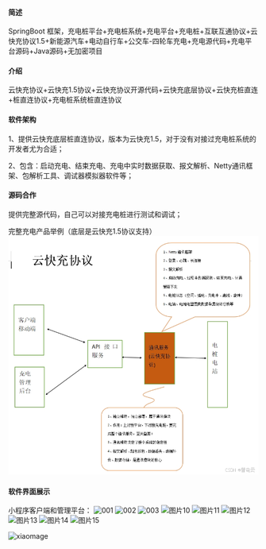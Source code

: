 #### 简述

SpringBoot 框架，充电桩平台+充电桩系统+充电平台+充电桩+互联互通协议+云快充协议1.5+新能源汽车+电动自行车+公交车-四轮车充电+充电源代码+充电平台源码+Java源码+无加密项目

#### 介绍
云快充协议+云快充1.5协议+云快充协议开源代码+云快充底层协议+云快充桩直连+桩直连协议+充电桩系统桩直连协议

#### 软件架构
1、提供云快充底层桩直连协议，版本为云快充1.5，对于没有对接过充电桩系统的开发者尤为合适；

2、包含：启动充电、结束充电、充电中实时数据获取、报文解析、Netty通讯框架、包解析工具、调试器模拟器软件等；

#### 源码合作

提供完整源代码，自己可以对接充电桩进行测试和调试；

完整充电产品举例（底层是云快充1.5协议支持）
![extending-a-theme](/000.png)

#### 软件界面展示

小程序客户端和管理平台：
![001](https://github.com/user-attachments/assets/d2094fba-13b3-4262-8850-2359564d7e92)
![002](https://github.com/user-attachments/assets/504861f4-9815-4c5a-9774-1f0776389d2b)
![003](https://github.com/user-attachments/assets/92661fe6-38ab-4278-89f0-31f82f1bb655)
![图片10](https://github.com/user-attachments/assets/676b4685-f714-4166-b7f7-65149a4cb944)
![图片11](https://github.com/user-attachments/assets/9f890c96-041e-4dca-9c20-d901f039ebe0)
![图片12](https://github.com/user-attachments/assets/e8ac4b2e-6e14-4d14-9422-5cb9eec13fac)
![图片13](https://github.com/user-attachments/assets/51cccbea-b4f7-4daf-9a1a-5f409b352ea7)
![图片14](https://github.com/user-attachments/assets/79de98be-3e68-4694-9696-a73c15a8a39c)
![图片15](https://github.com/user-attachments/assets/e0720ee1-2b90-4d34-8830-ad8058fca358)

![xiaomage](https://github.com/user-attachments/assets/ef42db51-a90e-410f-aa18-f10707fe9d0b)












